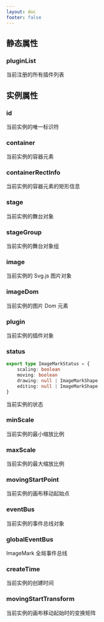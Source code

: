 ```yaml
---
layout: doc
footer: false
---
```


## 静态属性

### pluginList

当前注册的所有插件列表

## 实例属性

### id

当前实例的唯一标识符

### container

当前实例的容器元素

### containerRectInfo

当前实例的容器元素的矩形信息

### stage

当前实例的舞台对象

### stageGroup

当前实例的舞台对象组

### image

当前实例的 Svg.js 图片对象

### imageDom

当前实例的图片 Dom 元素

### plugin

当前实例的插件对象

### status

```ts
export type ImageMarkStatus = {
	scaling: boolean
	moving: boolean
	drawing: null | ImageMarkShape
	editing: null | ImageMarkShape
}
```

当前实例的状态

### minScale

当前实例的最小缩放比例

### maxScale

当前实例的最大缩放比例

### movingStartPoint

当前实例的画布移动起始点

### eventBus

当前实例的事件总线对象

### globalEventBus

ImageMark 全局事件总线

### createTime

当前实例的创建时间

### movingStartTransform

当前实例的画布移动起始时的变换矩阵
